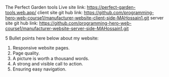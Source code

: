 The Perfect Garden tools
Live site link: https://perfect-garden-tools.web.app/
client site git hub link: https://github.com/programming-hero-web-course1/manufacturer-website-client-side-MAHossain1.git
server site git hub link: https://github.com/programming-hero-web-course1/manufacturer-website-server-side-MAHossain1.git

5 Bullet points here below about my website:

1. Responsive website pages.
2. Page quality.
3. A picture is worth a thousand words.
4. A strong and visible call to action.
5. Ensuring easy navigation.
